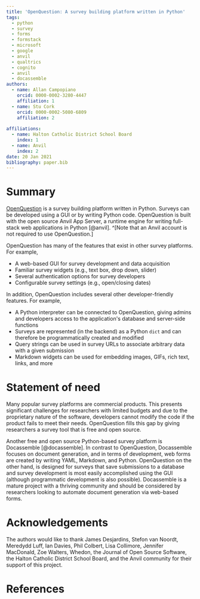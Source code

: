 ```yaml
---
title: 'OpenQuestion: A survey building platform written in Python'
tags:
  - python
  - survey
  - forms
  - formstack
  - microsoft
  - google
  - anvil
  - qualtrics
  - cognito
  - anvil
  - docassemble
authors:
  - name: Allan Campopiano
    orcid: 0000-0002-3280-4447
    affiliation: 1
  - name: Stu Cork
    orcid: 0000-0002-5080-6809
    affiliation: 2
    
affiliations:
  - name: Halton Catholic District School Board
    index: 1
  - name: Anvil
    index: 2
date: 20 Jan 2021
bibliography: paper.bib
---
```


# Summary

[OpenQuestion](https://alcampopiano.github.io/OpenQuestion/) is a survey 
building platform written in Python. Surveys can be developed using a GUI or by writing 
Python code. OpenQuestion is built with the open source Anvil App Server, a runtime engine 
for writing full-stack web applications in Python [@anvil]. ^[Note that an Anvil account is not 
required to use OpenQuestion.] 

OpenQuestion has many of the features that exist in other survey platforms. For example,

- A web-based GUI for survey development and data acquisition
- Familiar survey widgets (e.g., text box, drop down, slider)
- Several authentication options for survey developers
- Configurable survey settings (e.g., open/closing dates)

In addition, OpenQuestion includes several other developer-friendly features. For example,

- A Python interpreter can be connected to OpenQuestion, giving admins and developers
access to the application's database and server-side functions
- Surveys are represented (in the backend) as a Python `dict` and can therefore be programmatically 
created and modified
- Query strings can be used in survey URLs to associate arbitrary data with a given submission
- Markdown widgets can be used for embedding images, GIFs, rich text, links, and more

# Statement of need

Many popular survey platforms are commercial products. This presents significant challenges
for researchers with limited budgets and due to the proprietary nature of the software,
developers cannot modify the code if the product fails to meet their needs. 
OpenQuestion fills this gap by giving researchers a survey tool that is free and open source. 

Another free and open source Python-based survey platform is Docassemble [@docassemble]. In contrast
to OpenQuestion, Docassemble focuses on document generation, and in terms of development, web forms are 
created by writing YAML, Markdown, and Python. OpenQuestion on the other hand, is designed for surveys 
that save submissions to a database and survey development is most easily accomplished using the 
GUI (although programmatic development is also possible). Docassemble is a mature project with a thriving
community and should be considered by researchers looking to automate document generation via web-based forms.

# Acknowledgements

The authors would like to thank 
James Desjardins, 
Stefon van Noordt, 
Meredydd Luff,
Ian Davies,
Phil Colbert,
Lisa Collimore, 
Jennifer MacDonald,
Zoe Walters,
Whedon,
the Journal of Open Source Software, 
the Halton Catholic District School Board, 
and the Anvil community
for their support of this project.

# References